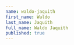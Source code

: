 ```yaml
---
name: waldo-jaquith
first_name: Waldo
last_name: Jaquith
full_name: Waldo Jaquith
published: true
---
```

